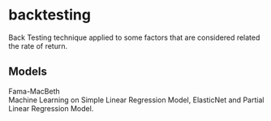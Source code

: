 # backtesting
Back Testing technique applied to some factors that are considered related the rate of return. 

## Models
Fama-MacBeth\
Machine Learning on Simple Linear Regression Model, ElasticNet and Partial Linear Regression Model.
